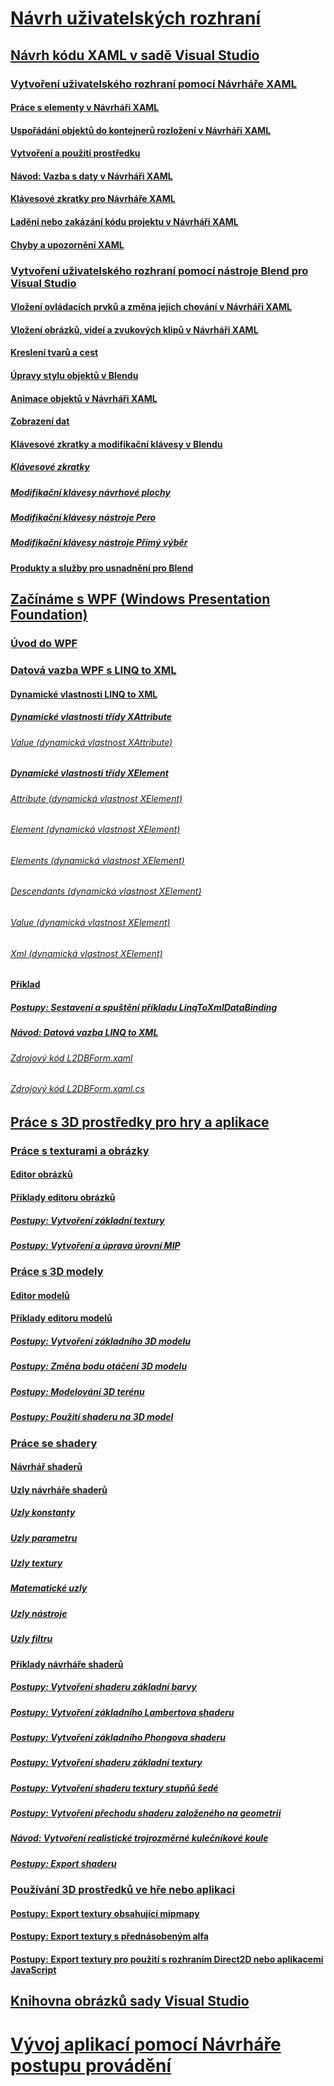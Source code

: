# [Návrh uživatelských rozhraní](designing-user-interfaces.md)
## [Návrh kódu XAML v sadě Visual Studio](designing-xaml-in-visual-studio.md)
### [Vytvoření uživatelského rozhraní pomocí Návrháře XAML](creating-a-ui-by-using-xaml-designer-in-visual-studio.md)
#### [Práce s elementy v Návrháři XAML](working-with-elements-in-xaml-designer.md)
#### [Uspořádání objektů do kontejnerů rozložení v Návrháři XAML](organize-objects-into-layout-containers-in-xaml-designer.md)
#### [Vytvoření a použití prostředku](how-to-create-and-apply-a-resource.md)
#### [Návod: Vazba s daty v Návrháři XAML](walkthrough-binding-to-data-in-xaml-designer.md)
#### [Klávesové zkratky pro Návrháře XAML](keyboard-shortcuts-for-xaml-designer.md)
#### [Ladění nebo zakázání kódu projektu v Návrháři XAML](debugging-or-disabling-project-code-in-xaml-designer.md)
#### [Chyby a upozornění XAML](xaml-errors-warnings.md)
### [Vytvoření uživatelského rozhraní pomocí nástroje Blend pro Visual Studio](creating-a-ui-by-using-blend-for-visual-studio.md)
#### [Vložení ovládacích prvků a změna jejich chování v Návrháři XAML](insert-controls-and-modify-their-behavior-in-xaml-designer.md)
#### [Vložení obrázků, videí a zvukových klipů v Návrháři XAML](insert-images-videos-and-audio-clips-in-xaml-designer.md)
#### [Kreslení tvarů a cest](draw-shapes-and-paths.md)
#### [Úpravy stylu objektů v Blendu](modify-the-style-of-objects-in-blend.md)
#### [Animace objektů v Návrháři XAML](animate-objects-in-xaml-designer.md)
#### [Zobrazení dat](display-data-in-blend.md)
#### [Klávesové zkratky a modifikační klávesy v Blendu](keyboard-shortcuts-and-modifier-keys-in-blend.md)
##### [Klávesové zkratky](keyboard-shortcuts-in-blend.md)
##### [Modifikační klávesy návrhové plochy](artboard-modifier-keys-in-blend.md)
##### [Modifikační klávesy nástroje Pero](pen-tool-modifier-keys-in-blend.md)
##### [Modifikační klávesy nástroje Přímý výběr](direct-selection-tool-modifier-keys-in-blend.md)
#### [Produkty a služby pro usnadnění pro Blend](accessibility-products-and-services-blend.md)
## [Začínáme s WPF (Windows Presentation Foundation)](getting-started-with-wpf.md)
### [Úvod do WPF](introduction-to-wpf.md)
### [Datová vazba WPF s LINQ to XML](wpf-data-binding-with-linq-to-xml-overview.md)
#### [Dynamické vlastnosti LINQ to XML](linq-to-xml-dynamic-properties.md)
##### [Dynamické vlastnosti třídy XAttribute](xattribute-class-dynamic-properties.md)
###### [Value (dynamická vlastnost XAttribute)](value-xattribute-dynamic-property.md)
##### [Dynamické vlastnosti třídy XElement](xelement-class-dynamic-properties.md)
###### [Attribute (dynamická vlastnost XElement)](attribute-xelement-dynamic-property.md)
###### [Element (dynamická vlastnost XElement)](element-xelement-dynamic-property.md)
###### [Elements (dynamická vlastnost XElement)](elements-xelement-dynamic-property.md)
###### [Descendants (dynamická vlastnost XElement)](descendants-xelement-dynamic-property.md)
###### [Value (dynamická vlastnost XElement)](value-xelement-dynamic-property.md)
###### [Xml (dynamická vlastnost XElement)](xml-xelement-dynamic-property.md)
#### [Příklad](wpf-data-binding-using-linq-to-xml-example.md)
##### [Postupy: Sestavení a spuštění příkladu LinqToXmlDataBinding](how-to-build-and-run-the-linqtoxmldatabinding-example.md)
##### [Návod: Datová vazba LINQ to XML](walkthrough-linqtoxmldatabinding-example.md)
###### [Zdrojový kód L2DBForm.xaml](l2dbform-xaml-source-code.md)
###### [Zdrojový kód L2DBForm.xaml.cs](l2dbform-xaml-cs-source-code.md)
## [Práce s 3D prostředky pro hry a aplikace](working-with-3-d-assets-for-games-and-apps.md)
### [Práce s texturami a obrázky](working-with-textures-and-images.md)
#### [Editor obrázků](image-editor.md)
#### [Příklady editoru obrázků](image-editor-examples.md)
##### [Postupy: Vytvoření základní textury](how-to-create-a-basic-texture.md)
##### [Postupy: Vytvoření a úprava úrovní MIP](how-to-create-and-modify-mip-levels.md)
### [Práce s 3D modely](working-with-3-d-models.md)
#### [Editor modelů](model-editor.md)
#### [Příklady editoru modelů](model-editor-examples.md)
##### [Postupy: Vytvoření základního 3D modelu](how-to-create-a-basic-3-d-model.md)
##### [Postupy: Změna bodu otáčení 3D modelu](how-to-modify-the-pivot-point-of-a-3-d-model.md)
##### [Postupy: Modelování 3D terénu](how-to-model-3-d-terrain.md)
##### [Postupy: Použití shaderu na 3D model](how-to-apply-a-shader-to-a-3-d-model.md)
### [Práce se shadery](working-with-shaders.md)
#### [Návrhář shaderů](shader-designer.md)
#### [Uzly návrháře shaderů](shader-designer-nodes.md)
##### [Uzly konstanty](constant-nodes.md)
##### [Uzly parametru](parameter-nodes.md)
##### [Uzly textury](texture-nodes.md)
##### [Matematické uzly](math-nodes.md)
##### [Uzly nástroje](utility-nodes.md)
##### [Uzly filtru](filter-nodes.md)
#### [Příklady návrháře shaderů](shader-designer-examples.md)
##### [Postupy: Vytvoření shaderu základní barvy](how-to-create-a-basic-color-shader.md)
##### [Postupy: Vytvoření základního Lambertova shaderu](how-to-create-a-basic-lambert-shader.md)
##### [Postupy: Vytvoření základního Phongova shaderu](how-to-create-a-basic-phong-shader.md)
##### [Postupy: Vytvoření shaderu základní textury](how-to-create-a-basic-texture-shader.md)
##### [Postupy: Vytvoření shaderu textury stupňů šedé](how-to-create-a-grayscale-texture-shader.md)
##### [Postupy: Vytvoření přechodu shaderu založeného na geometrii](how-to-create-a-geometry-based-gradient-shader.md)
##### [Návod: Vytvoření realistické trojrozměrné kulečníkové koule](walkthrough-creating-a-realistic-3-d-billiard-ball.md)
##### [Postupy: Export shaderu](how-to-export-a-shader.md)
### [Používání 3D prostředků ve hře nebo aplikaci](using-3-d-assets-in-your-game-or-app.md)
#### [Postupy: Export textury obsahující mipmapy](how-to-export-a-texture-that-contains-mipmaps.md)
#### [Postupy: Export textury s přednásobeným alfa](how-to-export-a-texture-that-has-premultiplied-alpha.md)
#### [Postupy: Export textury pro použití s rozhraním Direct2D nebo aplikacemi JavaScript](how-to-export-a-texture-for-use-with-direct2d-or-javascipt-apps.md)
## [Knihovna obrázků sady Visual Studio](the-visual-studio-image-library.md)
# [Vývoj aplikací pomocí Návrháře postupu provádění](../workflow-designer/developing-applications-with-the-workflow-designer.md)
